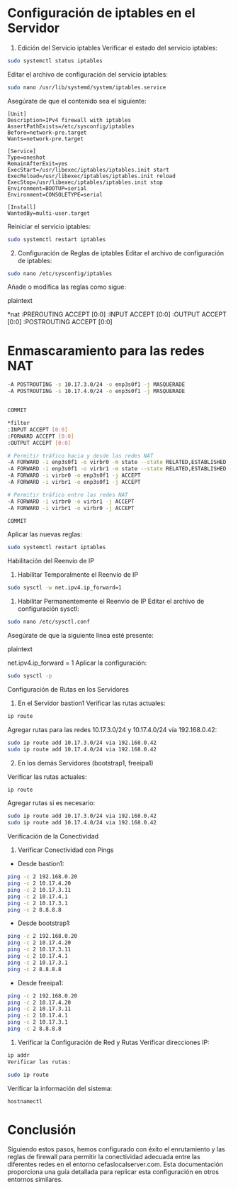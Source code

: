 
# Configuración de iptables en el Servidor

1. Edición del Servicio iptables
Verificar el estado del servicio iptables:

```bash
sudo systemctl status iptables
```

Editar el archivo de configuración del servicio iptables:

```bash
sudo nano /usr/lib/systemd/system/iptables.service
```

Asegúrate de que el contenido sea el siguiente:

```plaintext
[Unit]
Description=IPv4 firewall with iptables
AssertPathExists=/etc/sysconfig/iptables
Before=network-pre.target
Wants=network-pre.target

[Service]
Type=oneshot
RemainAfterExit=yes
ExecStart=/usr/libexec/iptables/iptables.init start
ExecReload=/usr/libexec/iptables/iptables.init reload
ExecStop=/usr/libexec/iptables/iptables.init stop
Environment=BOOTUP=serial
Environment=CONSOLETYPE=serial

[Install]
WantedBy=multi-user.target

```

Reiniciar el servicio iptables:

```bash
sudo systemctl restart iptables
```

2. Configuración de Reglas de iptables
Editar el archivo de configuración de iptables:

```bash
sudo nano /etc/sysconfig/iptables
```

Añade o modifica las reglas como sigue:

plaintext

*nat
:PREROUTING ACCEPT [0:0]
:INPUT ACCEPT [0:0]
:OUTPUT ACCEPT [0:0]
:POSTROUTING ACCEPT [0:0]

# Enmascaramiento para las redes NAT

```bash
-A POSTROUTING -s 10.17.3.0/24 -o enp3s0f1 -j MASQUERADE
-A POSTROUTING -s 10.17.4.0/24 -o enp3s0f1 -j MASQUERADE


COMMIT

*filter
:INPUT ACCEPT [0:0]
:FORWARD ACCEPT [0:0]
:OUTPUT ACCEPT [0:0]

# Permitir tráfico hacia y desde las redes NAT
-A FORWARD -i enp3s0f1 -o virbr0 -m state --state RELATED,ESTABLISHED -j ACCEPT
-A FORWARD -i enp3s0f1 -o virbr1 -m state --state RELATED,ESTABLISHED -j ACCEPT
-A FORWARD -i virbr0 -o enp3s0f1 -j ACCEPT
-A FORWARD -i virbr1 -o enp3s0f1 -j ACCEPT

# Permitir tráfico entre las redes NAT
-A FORWARD -i virbr0 -o virbr1 -j ACCEPT
-A FORWARD -i virbr1 -o virbr0 -j ACCEPT

COMMIT
```


Aplicar las nuevas reglas:


```bash
sudo systemctl restart iptables
```

Habilitación del Reenvío de IP

1. Habilitar Temporalmente el Reenvío de IP

```bash
sudo sysctl -w net.ipv4.ip_forward=1
```

1. Habilitar Permanentemente el Reenvío de IP
Editar el archivo de configuración sysctl:

```bash
sudo nano /etc/sysctl.conf
```

Asegúrate de que la siguiente línea esté presente:

plaintext

net.ipv4.ip_forward = 1
Aplicar la configuración:

```bash
sudo sysctl -p
```

Configuración de Rutas en los Servidores

1. En el Servidor bastion1
Verificar las rutas actuales:

```bash
ip route
```
Agregar rutas para las redes 10.17.3.0/24 y 10.17.4.0/24 vía 192.168.0.42:

```bash
sudo ip route add 10.17.3.0/24 via 192.168.0.42
sudo ip route add 10.17.4.0/24 via 192.168.0.42
```

2. En los demás Servidores (bootstrap1, freeipa1)

Verificar las rutas actuales:

```bash
ip route
```
Agregar rutas si es necesario:

```bash
sudo ip route add 10.17.3.0/24 via 192.168.0.42
sudo ip route add 10.17.4.0/24 via 192.168.0.42
```

Verificación de la Conectividad

1. Verificar Conectividad con Pings
   
- Desde bastion1:

```bash
ping -c 2 192.168.0.20
ping -c 2 10.17.4.20
ping -c 2 10.17.3.11
ping -c 2 10.17.4.1
ping -c 2 10.17.3.1
ping -c 2 8.8.8.8
```

- Desde bootstrap1:

```bash
ping -c 2 192.168.0.20
ping -c 2 10.17.4.20
ping -c 2 10.17.3.11
ping -c 2 10.17.4.1
ping -c 2 10.17.3.1
ping -c 2 8.8.8.8
```
- Desde freeipa1:

```bash
ping -c 2 192.168.0.20
ping -c 2 10.17.4.20
ping -c 2 10.17.3.11
ping -c 2 10.17.4.1
ping -c 2 10.17.3.1
ping -c 2 8.8.8.8
```

1. Verificar la Configuración de Red y Rutas
Verificar direcciones IP:

```bash
ip addr
Verificar las rutas:
```

```bash
sudo ip route
```
Verificar la información del sistema:

```bash
hostnamectl
```

# Conclusión

Siguiendo estos pasos, hemos configurado con éxito el enrutamiento y las reglas de firewall para permitir la conectividad adecuada entre las diferentes redes en el entorno cefaslocalserver.com. Esta documentación proporciona una guía detallada para replicar esta configuración en otros entornos similares.